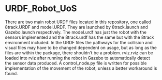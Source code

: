 # URDF_Robot_UoS
There are two main robot URDF files located in this repository, one called 8track.URDF and model.URDF.
They are launched by 8track.launch and Gazebo.launch respectively.
The model.urdf has just the robot with the sensors implemented and the 8track.urdf has the same but with the 8track environment included.
In the URDF files the pathways for the collision and visual files may have to be changed dependent on usage, but as long as the files are within the package, there shouldn't be a problem.
rviz.rviz can be loaded into rviz after running the robot in Gazebo to automatically detect the sensor data produced.
A control_node.py file is written for possible implementation of the movement of the robot, unless a better workaround is found.
